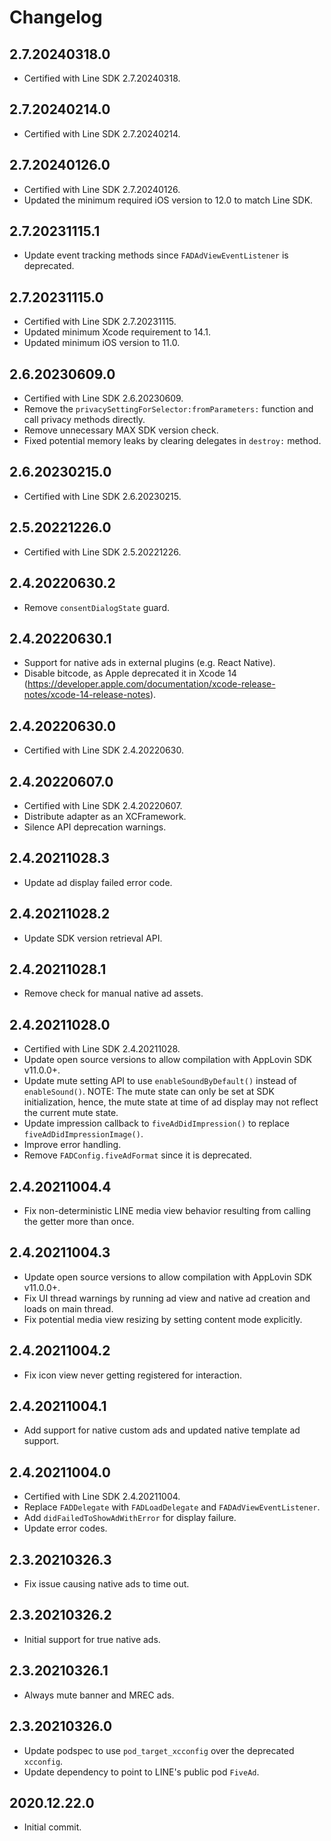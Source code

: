 # Changelog

## 2.7.20240318.0
* Certified with Line SDK 2.7.20240318.

## 2.7.20240214.0
* Certified with Line SDK 2.7.20240214.

## 2.7.20240126.0
* Certified with Line SDK 2.7.20240126.
* Updated the minimum required iOS version to 12.0 to match Line SDK. 

## 2.7.20231115.1
* Update event tracking methods since `FADAdViewEventListener` is deprecated.

## 2.7.20231115.0
* Certified with Line SDK 2.7.20231115.
* Updated minimum Xcode requirement to 14.1.
* Updated minimum iOS version to 11.0.

## 2.6.20230609.0
* Certified with Line SDK 2.6.20230609.
* Remove the `privacySettingForSelector:fromParameters:` function and call privacy methods directly.
* Remove unnecessary MAX SDK version check.
* Fixed potential memory leaks by clearing delegates in `destroy:` method.   

## 2.6.20230215.0
* Certified with Line SDK 2.6.20230215.

## 2.5.20221226.0
* Certified with Line SDK 2.5.20221226.

## 2.4.20220630.2
* Remove `consentDialogState` guard.

## 2.4.20220630.1
* Support for native ads in external plugins (e.g. React Native).
* Disable bitcode, as Apple deprecated it in Xcode 14 (https://developer.apple.com/documentation/xcode-release-notes/xcode-14-release-notes).

## 2.4.20220630.0
* Certified with Line SDK 2.4.20220630.

## 2.4.20220607.0
* Certified with Line SDK 2.4.20220607.
* Distribute adapter as an XCFramework.
* Silence API deprecation warnings.

## 2.4.20211028.3
* Update ad display failed error code.

## 2.4.20211028.2
* Update SDK version retrieval API.

## 2.4.20211028.1
* Remove check for manual native ad assets.

## 2.4.20211028.0
* Certified with Line SDK 2.4.20211028.
* Update open source versions to allow compilation with AppLovin SDK v11.0.0+.
* Update mute setting API to use `enableSoundByDefault()` instead of `enableSound()`. NOTE: The mute state can only be set at SDK initialization, hence, the mute state at time of ad display may not reflect the current mute state.
* Update impression callback to `fiveAdDidImpression()` to replace `fiveAdDidImpressionImage()`.
* Improve error handling.
* Remove `FADConfig.fiveAdFormat` since it is deprecated.

## 2.4.20211004.4
* Fix non-deterministic LINE media view behavior resulting from calling the getter more than once. 

## 2.4.20211004.3
* Update open source versions to allow compilation with AppLovin SDK v11.0.0+.
* Fix UI thread warnings by running ad view and native ad creation and loads on main thread.
* Fix potential media view resizing by setting content mode explicitly.

## 2.4.20211004.2
* Fix icon view never getting registered for interaction.

## 2.4.20211004.1
* Add support for native custom ads and updated native template ad support.

## 2.4.20211004.0
* Certified with Line SDK 2.4.20211004.
* Replace `FADDelegate` with `FADLoadDelegate` and `FADAdViewEventListener`.
* Add `didFailedToShowAdWithError` for display failure.
* Update error codes.

## 2.3.20210326.3
* Fix issue causing native ads to time out.

## 2.3.20210326.2
* Initial support for true native ads.

## 2.3.20210326.1
* Always mute banner and MREC ads.

## 2.3.20210326.0
* Update podspec to use `pod_target_xcconfig` over the deprecated `xcconfig`.
* Update dependency to point to LINE's public pod `FiveAd`.
  
## 2020.12.22.0
* Initial commit.
